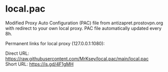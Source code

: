 # local.pac
Modified Proxy Auto Configuration (PAC) file from antizapret.prostovpn.org with redirect to your own local proxy. PAC file automatically updated every 8h.

Permanent links for local proxy (127.0.0.1:1080):

Direct URL: https://raw.githubusercontent.com/MrKsey/local.pac/main/local.pac  
Short URL: https://is.gd/4F1gMH
